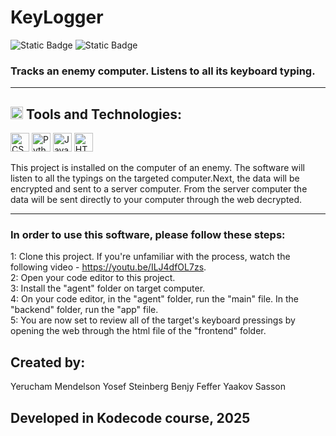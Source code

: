 # **KeyLogger**
![Static Badge](https://img.shields.io/badge/Kodcode-blue) ![Static Badge](https://img.shields.io/badge/KeyLogger-green)


### Tracks an enemy computer. Listens to all its keyboard typing.  
___
## <img src="https://th.bing.com/th/id/R.5cfb779ef6b07d8324a5227b5acff456?rik=C9gC8a%2bwIW1PzQ&riu=http%3a%2f%2fpngimg.com%2fuploads%2fhammer%2fhammer_PNG3890.png&ehk=yvhwJTw1BF8fv%2bjJYlHLI1cB3QsdYPykzGWsqU4%2fnM4%3d&risl=1&pid=ImgRaw&r=0" alt="Hammer" width="20" height="20">  Tools and Technologies:
     


<p>
  <img src="https://cdn.simpleicons.org/css3/1572B6" alt="CSS3" width="30" height="30">
  <img src="https://upload.wikimedia.org/wikipedia/commons/c/c3/Python-logo-notext.svg" alt="Python" width="30" height="30">
  <img src="https://cdn.simpleicons.org/javascript/F0DB4F" alt="JavaScript" width="30" height="30">
  <img src="https://cdn.simpleicons.org/html5/E34F26" alt="HTML5" width="30" height="30">
</p>



This project is installed on the computer of an enemy. The software will listen to all the typings on the targeted computer.Next, the data will be encrypted and sent to a server computer.
From the server computer the data will be sent directly to your computer through the web decrypted.
___
### In order to use this software, please follow these steps:

1: Clone this project. If you're unfamiliar with the process, watch the following video - https://youtu.be/ILJ4dfOL7zs.  
2: Open your code editor to this project.  
3: Install the "agent" folder on target computer.  
4: On your code editor, in the "agent" folder, run the "main" file. In the "backend" folder, run the "app" file.  
5: You are now set to review all of the target's keyboard pressings by opening the web through the html file of the "frontend" folder.  

## Created by:
Yerucham Mendelson
Yosef Steinberg
Benjy Feffer
Yaakov Sasson


## Developed in Kodecode course, 2025




